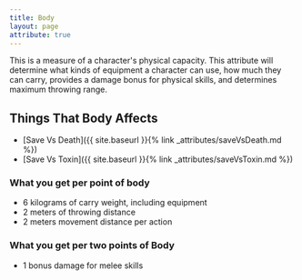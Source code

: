 ```yaml
---
title: Body
layout: page
attribute: true
---
```


This is a measure of a character's physical capacity. This attribute will determine what kinds of equipment a character can use, how much they can carry, provides a damage bonus for physical skills, and determines maximum throwing range.


## Things That Body Affects
- [Save Vs Death]({{ site.baseurl }}{% link _attributes/saveVsDeath.md %})
- [Save Vs Toxin]({{ site.baseurl }}{% link _attributes/saveVsToxin.md %})


### What you get per point of body
- 6 kilograms of carry weight, including equipment
- 2 meters of throwing distance
- 2 meters movement distance per action


### What you get per two points of Body
- 1 bonus damage for melee skills
